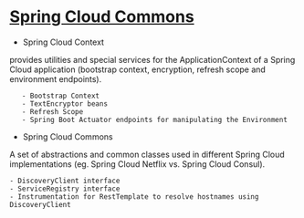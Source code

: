 # [Spring Cloud Commons](https://spring.io/projects/spring-cloud-commons)
- Spring Cloud Context 

provides utilities and special services for the ApplicationContext of a Spring Cloud application (bootstrap context, encryption, refresh scope and environment endpoints).

       - Bootstrap Context
       - TextEncryptor beans
       - Refresh Scope
       - Spring Boot Actuator endpoints for manipulating the Environment

- Spring Cloud Commons

A set of abstractions and common classes used in different Spring Cloud implementations (eg. Spring Cloud Netflix vs. Spring Cloud Consul).

    - DiscoveryClient interface
    - ServiceRegistry interface
    - Instrumentation for RestTemplate to resolve hostnames using DiscoveryClient
